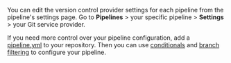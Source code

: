 You can edit the version control provider settings for each pipeline from the pipeline's settings page. Go to **Pipelines** > your specific pipeline > **Settings** > your Git service provider.

If you need more control over your pipeline configuration, add a [pipeline.yml](/docs/pipelines/configure/defining-steps#adding-steps) to your repository. Then you can use [conditionals](/docs/pipelines/conditionals) and [branch filtering](/docs/pipelines/branch-configuration) to configure your pipeline.
